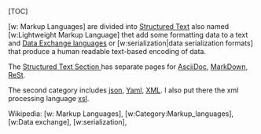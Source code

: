 <!--
.. description:
.. date: 2015-06-10
.. slug: markup
.. tags:
.. link:
.. book: mzlinux
.. title: Markup Language
-->

[TOC]

[w: Markup Languages] are divided into
[Structured Text](/node/structured_text "internal reference")
also named [w:Lightweight Markup Language] thet add some formatting
data to a text and [Data Exchange languages](/node/data_exchange "internal reference")
or [w:serialization|data serialization formats]  that produce a human
readable text-based encoding of data.

The [Structured Text Section
](/node/structured_text "internal reference")
has separate pages for
[AsciiDoc](/node/asciidoc "internal reference"),
[MarkDown](/node/makdown "internal reference"),
[ReSt](/node/rest "internal reference").

The second category includes
[json](/node/data_exchange#json "internal reference"),
[Yaml](/node/data_exchange#yaml "internal reference"),
[XML](/node/data_exchange#xml "internal reference").
I also put there the xml processing language
[xsl](/node/data_exchange#xsl "internal reference").

Wikipedia: [w: Markup Languages], [w:Category:Markup_languages], [w:Data exchange], [w:serialization],

<!-- Local Variables: -->
<!-- mode: markdown -->
<!-- ispell-local-dictionary: english -->
<!-- End: -->

